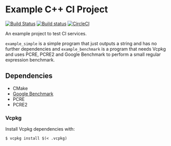 # Example C++ CI Project

[![Build Status](https://travis-ci.com/Toxe/example-cpp-ci-project.svg?branch=master)](https://travis-ci.com/Toxe/example-cpp-ci-project) [![Build status](https://ci.appveyor.com/api/projects/status/smmr71cjma919r28?svg=true)](https://ci.appveyor.com/project/Toxe/example-cpp-ci-project) [![CircleCI](https://circleci.com/gh/Toxe/example-cpp-ci-project.svg?style=svg)](https://circleci.com/gh/Toxe/example-cpp-ci-project)


An example project to test CI services.

`example_simple` is a simple program that just outputs a string and has no further dependencies and `example_benchmark` is a program that needs Vcpkg and uses PCRE, PCRE2 and Google Benchmark to perform a small regular expression benchmark.

## Dependencies

- CMake
- [Google Benchmark](https://github.com/google/benchmark)
- PCRE
- PCRE2

### Vcpkg

Install Vcpkg dependencies with:

    $ vcpkg install $(< .vcpkg)
